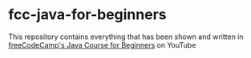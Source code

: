 # fcc-java-for-beginners
This repository contains everything that has been shown and written in [freeCodeCamp's Java Course for Beginners](https://www.youtube.com/watch?v=GoXwIVyNvX0) on YouTube
